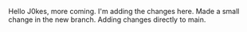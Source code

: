Hello J0kes, more coming. I'm adding the changes here. 
Made a small change in the new branch.
Adding changes directly to main. 
